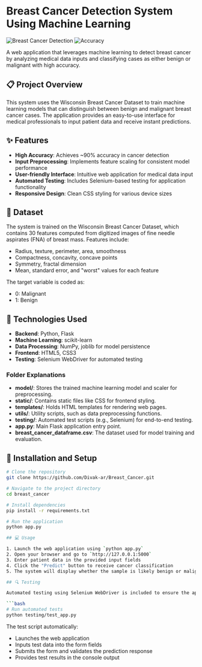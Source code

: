 # Breast Cancer Detection System Using Machine Learning

![Breast Cancer Detection](https://img.shields.io/badge/Healthcare-ML-brightgreen)
![Accuracy](https://img.shields.io/badge/Accuracy-90%25-blue)

A web application that leverages machine learning to detect breast cancer by analyzing medical data inputs and classifying cases as either benign or malignant with high accuracy.

## 📋 Project Overview

This system uses the Wisconsin Breast Cancer Dataset to train machine learning models that can distinguish between benign and malignant breast cancer cases. The application provides an easy-to-use interface for medical professionals to input patient data and receive instant predictions.

## ✨ Features

- **High Accuracy**: Achieves ~90% accuracy in cancer detection
- **Input Preprocessing**: Implements feature scaling for consistent model performance
- **User-friendly Interface**: Intuitive web application for medical data input
- **Automated Testing**: Includes Selenium-based testing for application functionality
- **Responsive Design**: Clean CSS styling for various device sizes

## 🧪 Dataset

The system is trained on the Wisconsin Breast Cancer Dataset, which contains 30 features computed from digitized images of fine needle aspirates (FNA) of breast mass. Features include:

- Radius, texture, perimeter, area, smoothness
- Compactness, concavity, concave points
- Symmetry, fractal dimension
- Mean, standard error, and "worst" values for each feature

The target variable is coded as:
- 0: Malignant
- 1: Benign

## 🔧 Technologies Used

- **Backend**: Python, Flask
- **Machine Learning**: scikit-learn
- **Data Processing**: NumPy, joblib for model persistence
- **Frontend**: HTML5, CSS3
- **Testing**: Selenium WebDriver for automated testing


### Folder Explanations

- **model/**: Stores the trained machine learning model and scaler for preprocessing.
- **static/**: Contains static files like CSS for frontend styling.
- **templates/**: Holds HTML templates for rendering web pages.
- **utils/**: Utility scripts, such as data preprocessing functions.
- **testing/**: Automated test scripts (e.g., Selenium) for end-to-end testing.
- **app.py**: Main Flask application entry point.
- **breast_cancer_dataframe.csv**: The dataset used for model training and evaluation.

## 🚀 Installation and Setup

```bash
# Clone the repository
git clone https://github.com/Divak-ar/Breast_Cancer.git

# Navigate to the project directory
cd breast_cancer

# Install dependencies
pip install -r requirements.txt

# Run the application
python app.py

## 💻 Usage

1. Launch the web application using `python app.py`
2. Open your browser and go to `http://127.0.0.1:5000`
3. Enter patient data in the provided input fields
4. Click the "Predict" button to receive cancer classification 
5. The system will display whether the sample is likely benign or malignant

## 🔍 Testing

Automated testing using Selenium WebDriver is included to ensure the application works as expected:

```bash
# Run automated tests
python testing/test_app.py
```

The test script automatically:
- Launches the web application
- Inputs test data into the form fields 
- Submits the form and validates the prediction response
- Provides test results in the console output